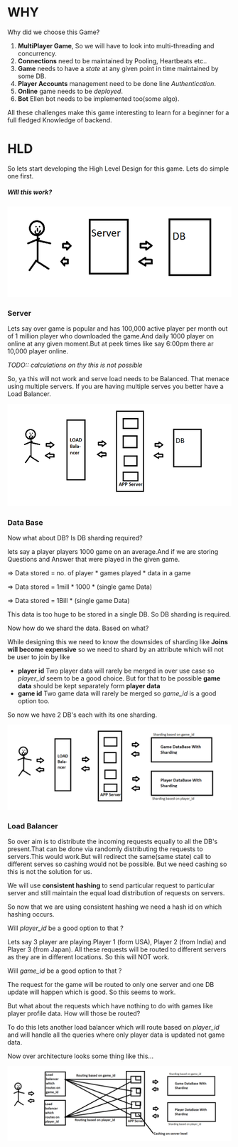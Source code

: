 # WHY

Why did we choose this Game? 

1. **MultiPlayer Game**, So we will have to look into multi-threading and concurrency.
1. **Connections** need to be maintained by Pooling, Heartbeats etc..
1. **Game** needs to have a _state_ at any given point in time maintained by some DB.
1. **Player Accounts** management need to be done line _Authentication_. 
1. **Online** game needs to be _deployed_.
1. **Bot** Ellen bot needs to be implemented too(some algo).

All these challenges make this game interesting to learn for a beginner for a full fledged Knowledge of backend.

# HLD
So lets start developing the High Level Design for this game.
Lets do simple one first.
##### Will this work?
![Simple HLD](images/simple_HLD.PNG)

### Server

Lets say over game is popular and has 100,000 active player per month out of 1 million player who downloaded the game.And daily 1000 player on online at any given moment.But at peek times like say 6:00pm there ar 10,000 player online. 

_TODO:: calculations on thy this is not possible_

So, ya this will not work and serve load needs to be Balanced.
That menace using multiple servers. 
If you are having multiple serves you better have a Load Balancer.

![Simple HLD](images/loadBalancer_HLD.PNG)

### Data Base
Now what about DB? Is DB sharding required?

lets say a player players 1000 game on an average.And if we are storing Questions and Answer that were played in the given game.

=> Data stored = no. of player * games played * data in a game

=> Data stored = 1mill * 1000 * (single game Data)

=> Data stored = 1Bill * (single game Data) 

This data is too huge to be stored in a single DB. So DB sharding is required.

Now how do we shard the data. Based on what?

While designing this we need to know the downsides of sharding like **Joins will become expensive** so we need to shard by an attribute which will not be user to join by like 
* **player id**
Two player data will rarely be merged in over use case so _player_id_ seem to be a good choice. But for that to be possible __game data__ should be kept separately form __player data__ 
* **game id**
Two game data will rarely be merged so _game_id_ is a good option too.

So now we have 2 DB's each with its one sharding.

![Simple HLD](images/DB_Sharding_HLD.PNG)

### Load Balancer

So over aim is to distribute the incoming requests equally to all the DB's present.That can be done via randomly distributing the requests to servers.This would work.But will redirect the same(same state) call to different serves so cashing would not be possible. But we need cashing so this is not the solution for us.

We will use **consistent hashing** to send particular request to particular server and still maintain the equal load distribution of requests on servers.

So now that we are using consistent hashing we need a hash id on which hashing occurs.

Will _player_id_ be a good option to that ?

Lets say 3 player are playing.Player 1 (form USA), Player 2 (from India) and Player 3 (from Japan). All these requests will be routed to different servers as they are in different locations. So this will NOT work.

Will _game_id_ be a good option to that ?

The request for the game will be routed to only one server and one DB update will happen which is good. So this seems to work.

But what about the requests which have nothing to do with games like player profile data. How will those be routed?

To do this lets another load balancer which will route based on _player_id_ and will handle all the queries where only player data is updated not game data.

Now over architecture looks some thing like this...

![Simple HLD](images/multi_LB_HLD.PNG)





